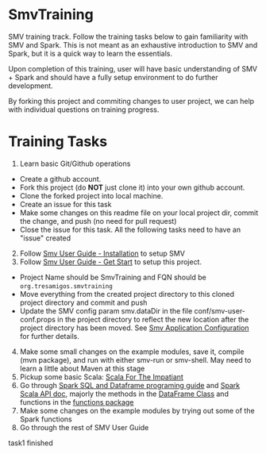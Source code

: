 # SmvTraining
SMV training track.  Follow the training tasks below to gain familiarity with SMV and Spark.  This is not meant as an exhaustive introduction to SMV and Spark, but it is a quick way to learn the essentials.

Upon completion of this training, user will have basic understanding of SMV + Spark and should have a fully setup environment to do further development.

By forking this project and commiting changes to user project, we can help with individual questions on training progress.

# Training Tasks
1. Learn basic Git/Github operations
  * Create a github account.
  * Fork this project (do **NOT** just clone it) into your own github account.
  * Clone the forked project into local machine.
  * Create an issue for this task
  * Make some changes on this readme file on your local project dir, commit the change, and push (no need for pull request)
  * Close the issue for this task. All the following tasks need to have an "issue" created
2. Follow [Smv User Guide - Installation](https://github.com/TresAmigosSD/SMV/blob/master/docs/user/smv_install.md) to setup SMV
3. Follow [Smv User Guide - Get Start](https://github.com/TresAmigosSD/SMV/blob/master/docs/user/getting_started.md) to setup this project.
  * Project Name should be SmvTraining and FQN should be `org.tresamigos.smvtraining`
  * Move everything from the created project directory to this cloned project directory and commit and push
  * Update the SMV config param smv.dataDir in the file conf/smv-user-conf.props in the project directory to reflect the new location after the project directory has been moved. See [Smv Application Configuration](https://github.com/TresAmigosSD/SMV/blob/master/docs/user/app_config.md) for further details.
4. Make some small changes on the example modules, save it, compile (mvn package), and run with either smv-run or smv-shell. May need to learn a little about Maven at this stage
5. Pickup some basic Scala: [Scala For The Impatiant](https://www.dropbox.com/s/tdc0xxv6hc0375l/Scala%20for%20the%20Impatient%20-%20Cay%20S.%20Horstmann.epub?dl=0)
6. Go through [Spark SQL and Dataframe programing guide](http://spark.apache.org/docs/1.5.2/sql-programming-guide.html) and [Spark Scala API doc](http://spark.apache.org/docs/1.5.2/api/scala/index.html#org.apache.spark.package), majorly the methods in the [DataFrame Class](http://spark.apache.org/docs/1.5.2/api/scala/index.html#org.apache.spark.sql.DataFrame) and functions in the [functions package](http://spark.apache.org/docs/1.5.2/api/scala/index.html#org.apache.spark.sql.functions$)
7. Make some changes on the example modules by trying out some of the Spark functions
8. Go through the rest of SMV User Guide

task1 finished
